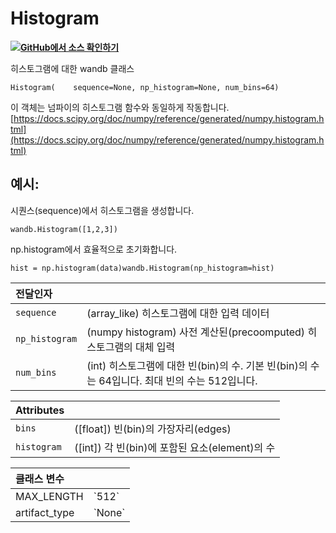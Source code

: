 # Histogram

  
​[​![](https://www.tensorflow.org/images/GitHub-Mark-32px.png)](https://www.github.com/wandb/client/tree/master/wandb/data_types.py#L218-L283)[**GitHub에서 소스 확인하기**](https://www.github.com/wandb/client/tree/master/wandb/data_types.py#L218-L283)**​**​

히스토그램에 대한 wandb 클래스

```text
Histogram(    sequence=None, np_histogram=None, num_bins=64)
```

이 객체는 넘파이의 히스토그램 함수와 동일하게 작동합니다. [https://docs.scipy.org/doc/numpy/reference/generated/numpy.histogram.html](https://docs.scipy.org/doc/numpy/reference/generated/numpy.histogram.html)​

## **예시:** <a id="examples"></a>

시퀀스\(sequence\)에서 히스토그램을 생성합니다.

```text
wandb.Histogram([1,2,3])
```

np.histogram에서 효율적으로 초기화합니다.

```text
hist = np.histogram(data)wandb.Histogram(np_histogram=hist)
```

| **전달인자** | ​ |
| :--- | :--- |
|  `sequence` |   \(array\_like\) 히스토그램에 대한 입력 데이터 |
|  `np_histogram` |  \(numpy histogram\) 사전 계산된\(precoomputed\) 히스토그램의 대체 입력 |
|  `num_bins` |  \(int\) 히스토그램에 대한 빈\(bin\)의 수. 기본 빈\(bin\)의 수는 64입니다. 최대 빈의 수는 512입니다. |

| Attributes | ​ |
| :--- | :--- |
|  `bins` | \(\[float\]\) 빈\(bin\)의 가장자리\(edges\) |
|  `histogram` |  \(\[int\]\) 각 빈\(bin\)에 포함된 요소\(element\)의 수 |

| **클래스 변수** | ​ |
| :--- | :--- |
|  MAX\_LENGTH |  \`512\` |
|  artifact\_type |  \`None\` |


